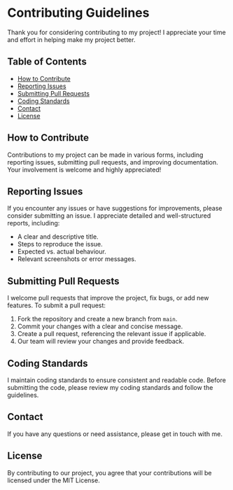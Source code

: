 # Contributing Guidelines

Thank you for considering contributing to my project! I appreciate your time and effort in helping make my project better.

## Table of Contents

- [How to Contribute](#how-to-contribute)
- [Reporting Issues](#reporting-issues)
- [Submitting Pull Requests](#submitting-pull-requests)
- [Coding Standards](#coding-standards)
- [Contact](#contact)
- [License](#license)

## How to Contribute

Contributions to my project can be made in various forms, including reporting issues, submitting pull requests, and improving documentation. Your involvement is welcome and highly appreciated!

## Reporting Issues

If you encounter any issues or have suggestions for improvements, please consider submitting an issue. I appreciate detailed and well-structured reports, including:

- A clear and descriptive title.
- Steps to reproduce the issue.
- Expected vs. actual behaviour.
- Relevant screenshots or error messages.

## Submitting Pull Requests

I welcome pull requests that improve the project, fix bugs, or add new features. To submit a pull request:

1. Fork the repository and create a new branch from `main`.
2. Commit your changes with a clear and concise message.
3. Create a pull request, referencing the relevant issue if applicable.
4. Our team will review your changes and provide feedback.

## Coding Standards

I maintain coding standards to ensure consistent and readable code. Before submitting the code, please review my coding standards and follow the guidelines.

## Contact

If you have any questions or need assistance, please get in touch with me.

## License

By contributing to our project, you agree that your contributions will be licensed under the MIT License.
